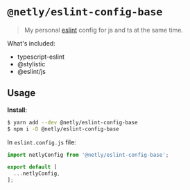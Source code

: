 # `@netly/eslint-config-base`

> My personal [eslint](https://eslint.org/) config for js and ts at the same time.
> 
What's included:
- typescript-eslint
- @stylistic
- @eslint/js

## Usage

**Install**:

```bash
$ yarn add --dev @netly/eslint-config-base
$ npm i -D @netly/eslint-config-base
```

In `eslint.config.js` file:

```js
import netlyConfig from '@netly/eslint-config-base';

export default [
  ...netlyConfig,
];
```